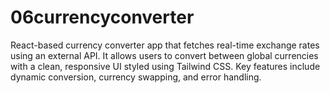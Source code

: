 # 06currencyconverter
React-based currency converter app that fetches real-time exchange rates using an external API. It allows users to convert between global currencies with a clean, responsive UI styled using Tailwind CSS. Key features include dynamic conversion, currency swapping, and error handling.
